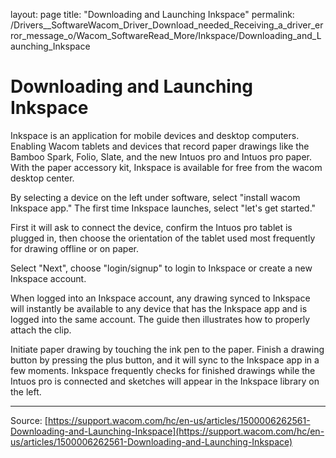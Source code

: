 layout: page
title: "Downloading and Launching Inkspace"
permalink: /Drivers__SoftwareWacom_Driver_Download_needed_Receiving_a_driver_error_message_o/Wacom_SoftwareRead_More/Inkspace/Downloading_and_Launching_Inkspace

# Downloading and Launching Inkspace

Inkspace is an application for mobile devices and desktop computers. Enabling Wacom tablets and devices that record paper drawings like the Bamboo Spark, Folio, Slate, and the new Intuos pro and Intuos pro paper. With the paper accessory kit, Inkspace is available for free from the wacom desktop center.


By selecting a device on the left under software, select "install wacom Inkspace app." The first time Inkspace launches, select "let's get started."


First it will ask to connect the device, confirm the Intuos pro tablet is plugged in, then choose the orientation of the tablet used most frequently for drawing offline or on paper.


Select "Next", choose "login/signup" to login to Inkspace or create a new Inkspace account.


When logged into an Inkspace account, any drawing synced to Inkspace will instantly be available to any device that has the Inkspace app and is logged into the same account. The guide then illustrates how to properly attach the clip.


Initiate paper drawing by touching the ink pen to the paper. Finish a drawing button by pressing the plus button, and it will sync to the Inkspace app in a few moments. Inkspace frequently checks for finished drawings while the Intuos pro is connected and sketches will appear in the Inkspace library on the left.

---
Source: [https://support.wacom.com/hc/en-us/articles/1500006262561-Downloading-and-Launching-Inkspace](https://support.wacom.com/hc/en-us/articles/1500006262561-Downloading-and-Launching-Inkspace)
